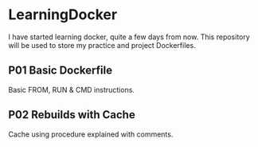 # LearningDocker
I have started learning docker, quite a few days from now. This repository will be used to store my practice and project Dockerfiles.

## P01 Basic Dockerfile
Basic FROM, RUN & CMD instructions.

## P02 Rebuilds with Cache
Cache using procedure explained with comments.
